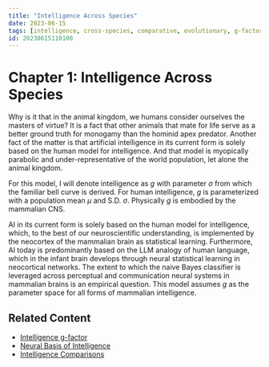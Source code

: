 ```yaml
---
title: "Intelligence Across Species"
date: 2023-06-15
tags: [intelligence, cross-species, comparative, evolutionary, g-factor]
id: 20230615110100
---
```


# Chapter 1: Intelligence Across Species

Why is it that in the animal kingdom, we humans consider ourselves the masters of virtue? It is a fact that other animals that mate for life serve as a better ground truth for monogamy than the hominid apex predator. Another fact of the matter is that artificial intelligence in its current form is solely based on the human model for intelligence. And that model is myopically parabolic and under-representative of the world population, let alone the animal kingdom.

For this model, I will denote intelligence as $g$ with parameter $\sigma$ from which the familiar bell curve is derived. For human intelligence, $g$ is parameterized with a population mean $\mu$ and S.D. $\sigma$. Physically $g$ is embodied by the mammalian CNS.

AI in its current form is solely based on the human model for intelligence, which, to the best of our neuroscientific understanding, is implemented by the neocortex of the mammalian brain as statistical learning. Furthermore, AI today is predominantly based on the LLM analogy of human language, which in the infant brain develops through neural statistical learning in neocortical networks. The extent to which the naive Bayes classifier is leveraged across perceptual and communication neural systems in mammalian brains is an empirical question. This model assumes $g$ as the parameter space for all forms of mammalian intelligence.

## Related Content
- [Intelligence g-factor](intelligence-g-factor.md)
- [Neural Basis of Intelligence](../neurobiological-substrates/neural-basis.md)
- [Intelligence Comparisons](intelligence-comparisons.md) 